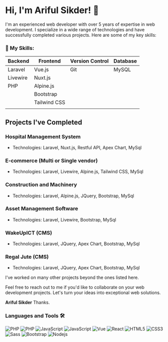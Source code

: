 # Hi, I'm Ariful Sikder! 🦄

I'm an experienced web developer with over 5 years of expertise in web development. I specialize in a wide range of technologies and have successfully completed various projects. Here are some of my key skills:

### 🔧 My Skills:
| Backend          | Frontend                     | Version Control | Database|
|------------------|------------------------------|-----------------|---------|
| Laravel          | Vue.js                       | Git             | MySQL   |
| Livewire         | Nuxt.js                      |                 |         |
| PHP              | Alpine.js                    |                 |         |
|                  | Bootstrap                    |                 |         |
|                  | Tailwind CSS                 |                 |         |
|                  |                              |                 |         |

## Projects I've Completed

### Hospital Management System
- Technologies: Laravel, Nuxt.js, Restful API, Apex Chart, MySql

### E-commerce (Multi or Single vendor)
- Technologies: Laravel, Livewire, Alpine.js, Tailwind CSS, MySql

### Construction and Machinery
- Technologies: Laravel, Alpine.js, JQuery, Bootstrap, MySql

### Asset Management Software
- Technologies: Laravel, Livewire, Bootstrap, MySql

### WakeUpICT (CMS)
- Technologies: Laravel, JQuery, Apex Chart, Bootstrap, MySql

### Regal Jute (CMS)
- Technologies: Laravel, JQuery, Apex Chart, Bootstrap, MySql

I've worked on many other projects beyond the ones listed here.

Feel free to reach out to me if you'd like to collaborate on your web development projects. Let's turn your ideas into exceptional web solutions.

**Ariful Sikder**
Thanks.



### Languages and Tools 🛠 

![PHP](https://img.shields.io/badge/Laravel-FF2D20?style=flat-square&logo=laravel&logoColor=white)
![PHP](https://img.shields.io/badge/PHP-777BB4?style=flat-square&logo=php&logoColor=white)
![JavaScript](https://img.shields.io/badge/-JavaScript-%23F7DF1C?style=flat-square&logo=javascript&logoColor=000000&labelColor=%23F7DF1C&color=%23FFCE5A)
![JavaScript](https://img.shields.io/badge/jQuery-0769AD?style=flat-square&logo=jquery&logoColor=white)
![Vue](https://img.shields.io/badge/Vue.js-35495E?style=flat-square&logo=vuedotjs&logoColor=4FC08D)
![React](https://img.shields.io/badge/-React-61DAFB?style=flat-square&logo=react&logoColor=ffffff)
![HTML5](https://img.shields.io/badge/-HTML5-%23E44D27?style=flat-square&logo=html5&logoColor=ffffff)
![CSS3](https://img.shields.io/badge/-CSS3-%231572B6?style=flat-square&logo=css3)
![Sass](https://img.shields.io/badge/-Sass-%23CC6699?style=flat-square&logo=sass&logoColor=ffffff)
![Bootstrap](https://img.shields.io/badge/-Bootstrap-563D7C?style=flat-square&logo=Bootstrap)
![Nodejs](https://img.shields.io/badge/-Nodejs-339933?style=flat-square&logo=Node.js&logoColor=ffffff)

